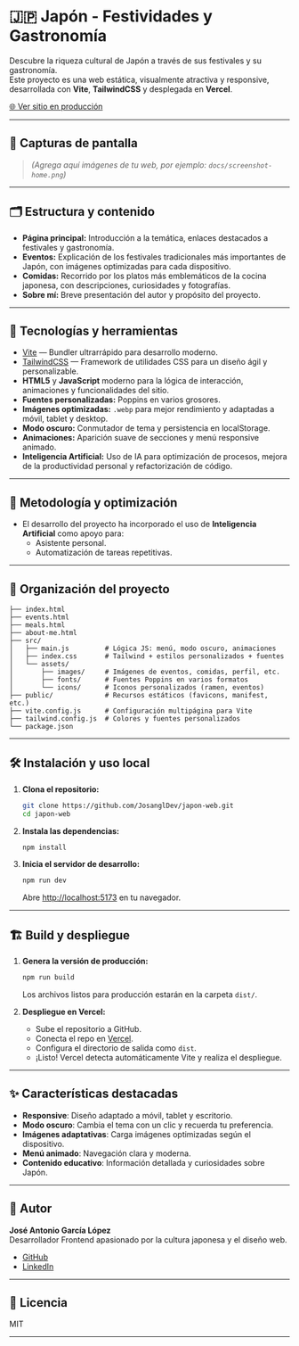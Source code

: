 # 🇯🇵 Japón - Festividades y Gastronomía

Descubre la riqueza cultural de Japón a través de sus festivales y su gastronomía.  
Este proyecto es una web estática, visualmente atractiva y responsive, desarrollada con **Vite**, **TailwindCSS** y desplegada en **Vercel**.

[🌐 Ver sitio en producción](https://japon-web.vercel.app/)

---

## 📸 Capturas de pantalla

> *(Agrega aquí imágenes de tu web, por ejemplo: `docs/screenshot-home.png`)*

---

## 🗂️ Estructura y contenido

- **Página principal:** Introducción a la temática, enlaces destacados a festivales y gastronomía.
- **Eventos:** Explicación de los festivales tradicionales más importantes de Japón, con imágenes optimizadas para cada dispositivo.
- **Comidas:** Recorrido por los platos más emblemáticos de la cocina japonesa, con descripciones, curiosidades y fotografías.
- **Sobre mí:** Breve presentación del autor y propósito del proyecto.

---

## 🚀 Tecnologías y herramientas

- [Vite](https://vitejs.dev/) — Bundler ultrarrápido para desarrollo moderno.
- [TailwindCSS](https://tailwindcss.com/) — Framework de utilidades CSS para un diseño ágil y personalizable.
- **HTML5** y **JavaScript** moderno para la lógica de interacción, animaciones y funcionalidades del sitio.
- **Fuentes personalizadas:** Poppins en varios grosores.
- **Imágenes optimizadas:** `.webp` para mejor rendimiento y adaptadas a móvil, tablet y desktop.
- **Modo oscuro:** Conmutador de tema y persistencia en localStorage.
- **Animaciones:** Aparición suave de secciones y menú responsive animado.
- **Inteligencia Artificial:** Uso de IA para optimización de procesos, mejora de la productividad personal y refactorización de código.

---

## 🧠 Metodología y optimización

- El desarrollo del proyecto ha incorporado el uso de **Inteligencia Artificial** como apoyo para:
  - Asistente personal.
  - Automatización de tareas repetitivas.


---

## 📁 Organización del proyecto

```
├── index.html
├── events.html
├── meals.html
├── about-me.html
├── src/
│   ├── main.js         # Lógica JS: menú, modo oscuro, animaciones
│   ├── index.css       # Tailwind + estilos personalizados + fuentes
│   └── assets/
│       ├── images/     # Imágenes de eventos, comidas, perfil, etc.
│       ├── fonts/      # Fuentes Poppins en varios formatos
│       └── icons/      # Iconos personalizados (ramen, eventos)
├── public/             # Recursos estáticos (favicons, manifest, etc.)
├── vite.config.js      # Configuración multipágina para Vite
├── tailwind.config.js  # Colores y fuentes personalizados
└── package.json
```

---

## 🛠️ Instalación y uso local

1. **Clona el repositorio:**
   ```bash
   git clone https://github.com/JosanglDev/japon-web.git
   cd japon-web
   ```

2. **Instala las dependencias:**
   ```bash
   npm install
   ```

3. **Inicia el servidor de desarrollo:**
   ```bash
   npm run dev
   ```
   Abre [http://localhost:5173](http://localhost:5173) en tu navegador.

---

## 🏗️ Build y despliegue

1. **Genera la versión de producción:**
   ```bash
   npm run build
   ```
   Los archivos listos para producción estarán en la carpeta `dist/`.

2. **Despliegue en Vercel:**
   - Sube el repositorio a GitHub.
   - Conecta el repo en [Vercel](https://vercel.com/).
   - Configura el directorio de salida como `dist`.
   - ¡Listo! Vercel detecta automáticamente Vite y realiza el despliegue.

---

## ✨ Características destacadas

- **Responsive**: Diseño adaptado a móvil, tablet y escritorio.
- **Modo oscuro**: Cambia el tema con un clic y recuerda tu preferencia.
- **Imágenes adaptativas**: Carga imágenes optimizadas según el dispositivo.
- **Menú animado**: Navegación clara y moderna.
- **Contenido educativo**: Información detallada y curiosidades sobre Japón.

---

## 👤 Autor

**José Antonio García López**  
Desarrollador Frontend apasionado por la cultura japonesa y el diseño web.

- [GitHub](https://github.com/JosanglDev)
- [LinkedIn](https://www.linkedin.com/in/jos%C3%A9-antonio-garc%C3%ADa-l%C3%B3pez-4ba263347/)

---

## 📄 Licencia

MIT

---
